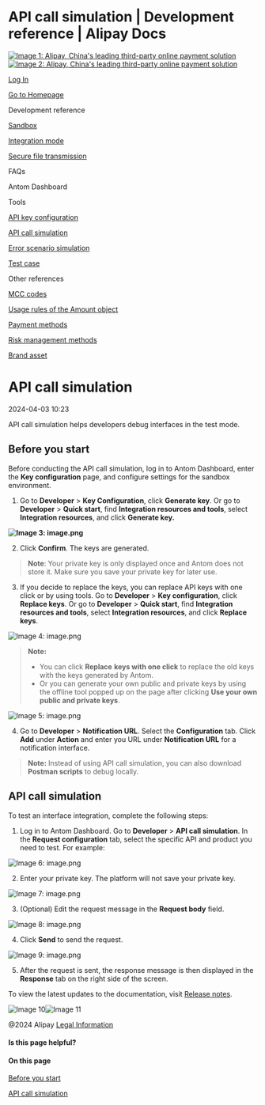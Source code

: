 API call simulation | Development reference | Alipay Docs
===============
                        

[![Image 1: Alipay, China's leading third-party online payment solution](https://ac.alipay.com/storage/2024/3/26/d66c43c0-440d-4c97-9976-f2028a2c8c5e.svg)![Image 2: Alipay, China's leading third-party online payment solution](https://ac.alipay.com/storage/2024/3/26/a48bd336-aea0-4f16-bf83-616eacbb4434.svg)](/docs/)

[Log In](https://global.alipay.com/ilogin/account_login.htm?goto=https%3A%2F%2Fglobal.alipay.com%2Fdocs%2Fac%2Fref%2Fapi_call_sim_en)

[Go to Homepage](../../)

Development reference

[Sandbox](/docs/ac/ref/sandbox)

[Integration mode](/docs/ac/ref/oy9921)

[Secure file transmission](/docs/ac/ref/xgcpey)

FAQs

Antom Dashboard

Tools

[API key configuration](/docs/ac/ref/key_config_en)

[API call simulation](/docs/ac/ref/api_call_sim_en)

[Error scenario simulation](/docs/ac/ref/error_scenario_sim_en)

[Test case](/docs/ac/ref/test_case_en)

Other references

[MCC codes](/docs/ac/ref/mcccodes)

[Usage rules of the Amount object](/docs/ac/ref/cc)

[Payment methods](/docs/ac/ref/payment_method)

[Risk management methods](/docs/ac/ref/risk_methods)

[Brand asset](/docs/ac/ref/brandasset)

API call simulation
===================

2024-04-03 10:23

API call simulation helps developers debug interfaces in the test mode.

Before you start
----------------

Before conducting the API call simulation, log in to Antom Dashboard, enter the **Key configuration** page, and configure settings for the sandbox environment.

1.  Go to **Developer** > **Key Configuration**, click **Generate key**. Or go to **Developer** > **Quick start**, find **Integration resources and tools**, select **Integration resources**, and click **Generate key.**

**![Image 3: image.png](https://idocs-assets.marmot-cloud.com/storage/idocs87c36dc8dac653c1/1712137029801-92e42b3f-efb4-43c0-9b07-3864718772e5.png)**

2.  Click **Confirm**. The keys are generated.

> **Note**: Your private key is only displayed once and Antom does not store it. Make sure you save your private key for later use.

3.  If you decide to replace the keys, you can replace API keys with one click or by using tools. Go to **Developer** > **Key configuration**, click **Replace keys**. Or go to **Developer** > **Quick start**, find **Integration resources and tools**, select **Integration resources**, and click **Replace keys**.

![Image 4: image.png](https://idocs-assets.marmot-cloud.com/storage/idocs87c36dc8dac653c1/1712137093493-64297d14-bf25-4101-bc77-044d9ca7717c.png)

> **Note:**
> 
> *   You can click **Replace** **keys with one click** to replace the old keys with the keys generated by Antom.
> *   Or you can generate your own public and private keys by using the offline tool popped up on the page after clicking **Use your own public and private keys**.

![Image 5: image.png](https://idocs-assets.marmot-cloud.com/storage/idocs87c36dc8dac653c1/1712137154451-9ad33435-6993-4b1b-885b-ad3d20e8b855.png)

4.  Go to **Developer** > **Notification URL**. Select the **Configuration** tab. Click **Add** under **Action** and enter you URL under **Notification URL** for a notification interface.

> **Note:** Instead of using API call simulation, you can also download **Postman scripts** to debug locally.

API call simulation
-------------------

To test an interface integration, complete the following steps:

1.  Log in to Antom Dashboard. Go to **Developer** > **API call simulation**. In the **Request configuration** tab, select the specific API and product you need to test. For example:

![Image 6: image.png](https://idocs-assets.marmot-cloud.com/storage/idocs87c36dc8dac653c1/1712137223313-ff2c29da-5ec0-465f-a526-b4fee263b6e8.png)

2.  Enter your private key. The platform will not save your private key.

![Image 7: image.png](https://idocs-assets.marmot-cloud.com/storage/idocs87c36dc8dac653c1/1712137267004-14875d09-72b5-49fa-85fa-7960afab76e7.png)

3.  (Optional) Edit the request message in the **Request body** field.

![Image 8: image.png](https://idocs-assets.marmot-cloud.com/storage/idocs87c36dc8dac653c1/1712137309268-a784b402-de2f-497c-913d-b45130175172.png)

4.  Click **Send** to send the request.

![Image 9: image.png](https://idocs-assets.marmot-cloud.com/storage/idocs87c36dc8dac653c1/1712137394376-2c5130f1-b689-4d4d-9c05-cc3bbea3c55c.png)

5.  After the request is sent, the response message is then displayed in the **Response** tab on the right side of the screen.

To view the latest updates to the documentation, visit [Release notes](https://global.alipay.com/docs/releasenotes).

![Image 10](https://ac.alipay.com/storage/2021/5/20/19b2c126-9442-4f16-8f20-e539b1db482a.png)![Image 11](https://ac.alipay.com/storage/2021/5/20/e9f3f154-dbf0-455f-89f0-b3d4e0c14481.png)

@2024 Alipay [Legal Information](https://global.alipay.com/docs/ac/platform/membership)

#### Is this page helpful?

#### On this page

[Before you start](#H2bHb "Before you start")

[API call simulation](#YVPOv "API call simulation")